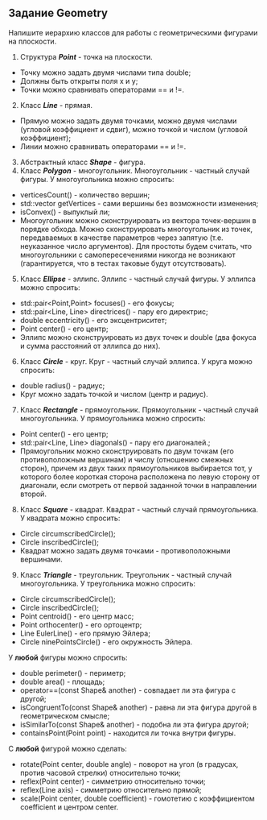 ## Задание Geometry

Напишите иерархию классов для работы с геометрическими фигурами на плоскости.
1. Структура ***Point*** - точка на плоскости.
 - Точку можно задать двумя числами типа double;
 - Должны быть открыты поля x и y;
 - Точки можно сравнивать операторами == и !=.
2. Класс ***Line*** - прямая. 
 - Прямую можно задать двумя точками, можно двумя числами (угловой коэффициент и сдвиг), можно точкой и числом (угловой коэффициент);
 - Линии можно сравнивать операторами == и !=.
3. Абстрактный класс ***Shape*** - фигура.<br/>
4. Класс ***Polygon*** - многоугольник. Многоугольник - частный случай фигуры. У многоугольника можно спросить:
 - verticesCount() - количество вершин;
 - std::vector<Point> getVertices - сами вершины без возможности изменения;
 - isConvex() - выпуклый ли;
 - Многоугольник можно сконструировать из вектора точек-вершин в порядке обхода. Можно сконструировать многоугольник из точек, передаваемых в качестве параметров через запятую (т.е. неуказанное число аргументов). Для простоты будем считать, что многоугольники с самопересечениями никогда не возникают (гарантируется, что в тестах таковые будут отсутствовать).
5. Класс ***Ellipse*** - эллипс. Эллипс - частный случай фигуры. У эллипса можно спросить: 
  - std::pair<Point,Point> focuses() - его фокусы;
  - std::pair<Line, Line> directrices() - пару его директрис;
  - double eccentricity() - его эксцентриситет;
  - Point center() - его центр;
  - Эллипс можно сконструировать из двух точек и double (два фокуса и сумма расстояний от эллипса до них).
6. Класс ***Circle*** - круг. Круг - частный случай эллипса. У круга можно спросить:
  - double radius() - радиус;
  - Круг можно задать точкой и числом (центр и радиус).
7. Класс ***Rectangle*** - прямоугольник. Прямоугольник - частный случай многоугольника. У прямоугольника можно спросить:
  - Point center() - его центр;
  - std::pair<Line, Line> diagonals() - пару его диагоналей.;
  - Прямоугольник можно сконструировать по двум точкам (его противоположным вершинам) и числу (отношению смежных сторон), причем из двух таких прямоугольников выбирается тот, у которого более короткая сторона расположена по левую сторону от диагонали, если смотреть от первой заданной точки в направлении второй.
8. Класс ***Square*** - квадрат. Квадрат - частный случай прямоугольника. У квадрата можно спросить:
  - Circle circumscribedCircle();
  - Circle inscribedCircle();
  - Квадрат можно задать двумя точками - противоположными вершинами.
9. Класс ***Triangle*** - треугольник. Треугольник - частный случай многоугольника. У треугольника можно спросить:
  - Circle circumscribedCircle();
  - Circle inscribedCircle();
  - Point centroid() - его центр масс;
  - Point orthocenter() - его ортоцентр;
  - Line EulerLine() - его прямую Эйлера;
  - Circle ninePointsCircle() - его окружность Эйлера.
  
  
У **любой** фигуры можно спросить:
- double perimeter() - периметр;
- double area() - площадь;
- operator==(const Shape& another) - совпадает ли эта фигура с другой;
- isCongruentTo(const Shape& another) - равна ли эта фигура другой в геометрическом смысле;
- isSimilarTo(const Shape& another) - подобна ли эта фигура другой;
- containsPoint(Point point) - находится ли точка внутри фигуры.


С **любой** фигурой можно сделать:
- rotate(Point center, double angle) - поворот на угол (в градусах, против часовой стрелки) относительно точки;
- reflex(Point center) - симметрию относительно точки;
- reflex(Line axis) - симметрию относительно прямой;
- scale(Point center, double coefficient) - гомотетию с коэффициентом coefficient и центром center.

